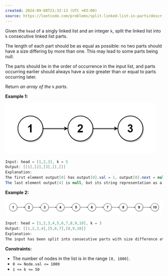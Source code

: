 ```yaml
---
created: 2024-09-08T21:33:13 (UTC +03:00)
source: https://leetcode.com/problems/split-linked-list-in-parts/description/?envType=daily-question&envId=2024-09-08
---
```

Given the `head` of a singly linked list and an integer `k`, split the linked list into `k` consecutive linked list parts.

The length of each part should be as equal as possible: no two parts should have a size differing by more than one. This may lead to some parts being null.

The parts should be in the order of occurrence in the input list, and parts occurring earlier should always have a size greater than or equal to parts occurring later.

Return _an array of the_ `k` _parts_.


**Example 1:**

![img.png](img.png)

``` Java
Input: head = [1,2,3], k = 5
Output: [[1],[2],[3],[],[]]
Explanation:
The first element output[0] has output[0].val = 1, output[0].next = null.
The last element output[4] is null, but its string representation as a ListNode is [].
```


**Example 2:**

![img_1.png](img_1.png)

``` Java
Input: head = [1,2,3,4,5,6,7,8,9,10], k = 3
Output: [[1,2,3,4],[5,6,7],[8,9,10]]
Explanation:
The input has been split into consecutive parts with size difference at most 1, and earlier parts are a larger size than the later parts.
```


**Constraints:**

-   The number of nodes in the list is in the range `[0, 1000]`.
-   `0 <= Node.val <= 1000`
-   `1 <= k <= 50`
